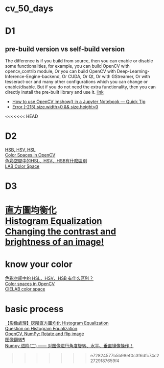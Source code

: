 # cv_50_days

# D1

## pre-build version vs self-build version
The difference is if you build from source, then you can enable or disable some functionalities, for example, you can build OpenCV with opencv_contrib module, Or you can build OpenCV with Deep-Learning-Inference-Engine-backend, Or CUDA, Or Qt, Or with GStreamer, Or with tesseract-ocr and many other configurations which you can change or enable/disable. But if you do not need the extra functionality, then you can directly install the pre-built library and use it.
[link](https://stackoverflow.com/questions/54760008/what-is-the-difference-between-building-opencv4-from-source-and-pip-install-open)

* [How to use OpenCV imshow() in a Jupyter Notebook — Quick Tip](https://medium.com/@mrdatainsight/how-to-use-opencv-imshow-in-a-jupyter-notebook-quick-tip-ce83fa32b5ad)
* [Error (-215) size.width>0 && size.height>0](https://stackoverflow.com/questions/43572387/error-215-size-width0-size-height0-occurred-when-attempting-to-display-a)

<<<<<<< HEAD
# D2
[HSB, HSV, HSL](https://www.zhihu.com/question/22077462)  
[Color Spaces in OpenCV](https://learnopencv.com/color-spaces-in-opencv-cpp-python/)  
[色彩空間中的HSL、HSV、HSB有什麼區別](https://www.zhihu.com/question/22077462)  
[LAB Color Space](https://en.wikipedia.org/wiki/CIELAB_color_space)  

# D3
[直方圖均衡化](https://zh.wikipedia.org/wiki/%E7%9B%B4%E6%96%B9%E5%9B%BE%E5%9D%87%E8%A1%A1%E5%8C%96)  
[Histogram Equalization](https://jason-chen-1992.weebly.com/home/-histogram-equalization)  
[Changing the contrast and brightness of an image!](https://docs.opencv.org/3.4/d3/dc1/tutorial_basic_linear_transform.html)  
=======
# know your color
[色彩空间中的 HSL、HSV、HSB 有什么区别？](https://www.zhihu.com/question/22077462)  
[Color spaces in OpenCV](https://www.learnopencv.com/color-spaces-in-opencv-cpp-python/)  
[CIELAB color space](https://en.wikipedia.org/wiki/CIELAB_color_space)  

# basic process  
[【影像處理】灰階直方圖均化 Histogram Equalization](https://jason-chen-1992.weebly.com/home/-histogram-equalization)  
[Question on Histogram Equalization](https://www.youtube.com/watch?v=Bb6XRgIogJY)  
[OpenCV, NumPy: Rotate and flip image](https://note.nkmk.me/en/python-opencv-numpy-rotate-flip/)  
[图像翻转¶](http://www.1zlab.com/wiki/python-opencv-tutorial/opencv-filp/)  
[Numpy 进阶(二) —— 对图像进行角度旋转、水平、垂直镜像操作！](https://blog.csdn.net/weixin_42512684/article/details/105189892)  
>>>>>>> e72824577b5b98ef0c3f6dfc74c22729f87659f4
